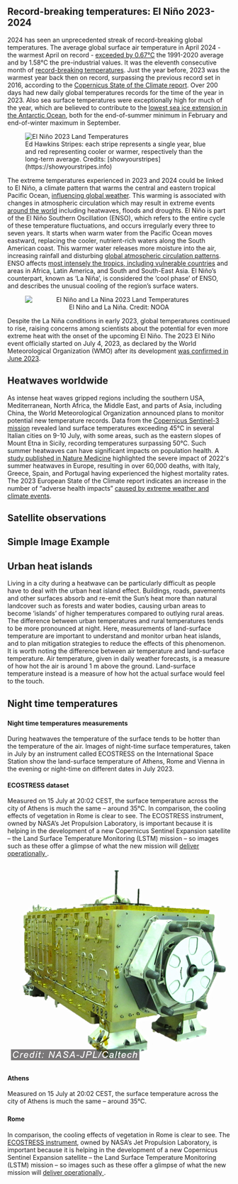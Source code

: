 ## Record-breaking temperatures: El Niño 2023-2024

2024 has seen an unprecedented streak of record-breaking global temperatures. The average global surface air temperature in April 2024 - the warmest April on record - [exceeded by 0.67°C](https://climate.copernicus.eu/copernicus-global-temperature-record-streak-continues-april-2024-was-hottest-record)  the 1991-2020 average and by 1.58°C the pre-industrial values. It was the eleventh consecutive month of [record-breaking temperatures](https://wmo.int/media/news/global-temperature-record-streak-continues-climate-change-makes-heatwaves-more-extreme ). Just the year before, 2023 was the warmest year back then on record, surpassing the previous record set in 2016, according to the [Copernicus State of the Climate report](https://climate.copernicus.eu/copernicus-2023-hottest-year-record). Over 200 days had new daily global temperatures records for the time of the year in 2023. Also sea surface temperatures were exceptionally high for much of the year, which are believed to contribute to the [lowest sea ice extension in the Antarctic Ocean](https://wmo.int/media/news/wmo-confirms-2023-smashes-global-temperature-record), both for the end-of-summer minimum in February and end-of-winter maximum in September. 

<figure>
    <img src="https://showyourstripes.info/stripes/GLOBE---1850-2023-MO-withlabels.png" alt="El Niño 2023 Land Temperatures">
    <figcaption>Ed Hawkins Stripes: each stripe represents a single year, blue and red representing cooler or warmer, respectively than the long-term average. Credits: [showyourstripes](https://showyourstripes.info)
</figcaption>
</figure>


The extreme temperatures experienced in 2023 and 2024 could be linked to El Niño, a climate pattern that warms the central and eastern tropical Pacific Ocean, [influencing global weather](https://www.esa.int/Applications/Observing_the_Earth/El_Nino ). This warming is associated with changes in atmospheric circulation which may result in extreme events [around the world](https://ncas.ac.uk/what-does-el-nino-mean-for-our-weather-climate-economy-and-health/ )  including heatwaves, floods and droughts. El Niño is part of the El Niño Southern Oscillation (ENSO), which refers to the entire cycle of these temperature fluctuations, and occurs irregularly every three to seven years. It starts when warm water from the Pacific Ocean moves eastward, replacing the cooler, nutrient-rich waters along the South American coast. This warmer water releases more moisture into the air, increasing rainfall and disturbing [global atmospheric circulation patterns](https://www.esa.int/Applications/Observing_the_Earth/El_Nino ). ENSO affects [most intensely the tropics, including vulnerable countries](https://www.who.int/news-room/fact-sheets/detail/el-nino-southern-oscillation-%28enso%29 ) and areas in Africa, Latin America, and South and South-East Asia. El Niño’s counterpart, known as ‘La Niña’, is considered the ‘cool phase’ of ENSO, and describes the unusual cooling of the region’s surface waters. 

<figure style="text-align: center;">
    <img src="https://www.climate.gov/sites/default/files/ENSO-states-viz_0.jpg" 
         alt="El Niño and La Nina 2023 Land Temperatures" 
         style="display: block; margin: 0 auto;">
    <figcaption>
        El Niño and La Niña. Credit: NOOA
    </figcaption>
</figure>



Despite the La Niña conditions in early 2023, global temperatures continued to rise, raising concerns among scientists about the potential for even more extreme heat with the onset of the upcoming El Niño. The 2023 El Niño event officially started on July 4, 2023, as declared by the World Meteorological Organization (WMO) after its development [was confirmed in June 2023](https://www.esa.int/Applications/Observing_the_Earth/Copernicus/Sentinel-3/Europe_braces_for_sweltering_July ). 

## Heatwaves worldwide
As intense heat waves gripped regions including the southern USA, Mediterranean, North Africa, the Middle East, and parts of Asia, including China, the World Meteorological Organization announced plans to monitor potential new temperature records. Data from the [Copernicus Sentinel-3 mission](https://sentiwiki.copernicus.eu/web/s3-mission) revealed land surface temperatures exceeding 45°C in several Italian cities on 9-10 July, with some areas, such as the eastern slopes of Mount Etna in Sicily, recording temperatures surpassing 50°C. Such summer heatwaves can have significant impacts on population health. A [study published in Nature Medicine](https://www.nature.com/articles/s41591-023-02419-z ) highlighted the severe impact of 2022's summer heatwaves in Europe, resulting in over 60,000 deaths, with Italy, Greece, Spain, and Portugal having experienced the highest mortality rates. The 2023 European State of the Climate report indicates an increase in the number of “adverse health impacts” [caused by extreme weather and climate events](https://turkiye.un.org/en/266674-heat-related-deaths-increased-across-almost-all-europe-2023-says-un-weather-agency).

## Satellite observations <!--{as="eox-map" style="width: 100%; height: 500px;" layers='[{"type":"Tile","properties":{"id":"Overlay labels"},"source":{"type":"XYZ","urls":["//s2maps-tiles.eu/wmts/1.0.0/overlay_base_bright_3857/default/g/{z}/{y}/{x}.jpg"]}},{"type":"Tile","properties":{"id":"temperature-2024-03-01"},"source":{"type":"TileWMS","urls":["https://services.sentinel-hub.com/ogc/wms/0635c213-17a1-48ee-aef7-9d1731695a54"],"params":{"layers":"AWS_VIS_2MTEMPERATURE","styles":"","format":"image/png","time":"2024-03-01"}}},{"type":"Tile","properties":{"id":"Terrain light"},"source":{"type":"XYZ","urls":["//s2maps-tiles.eu/wmts/1.0.0/terrain-light_3857/default/g/{z}/{y}/{x}.jpg"]}}]' zoom="2.0927571409198524" center=[0,-13.071912765695458] }-->



## Simple Image Example <!--{as="img" src="https://www.esa.int/var/esa/storage/images/esa_multimedia/images/2023/07/heatwave_across_europe/24988051-6-eng-GB/Heatwave_across_Europe_pillars.jpg" style="width: 100%; height: 600px;"}-->


## Urban heat islands 
Living in a city during a heatwave can be particularly difficult as people have to deal with the urban heat island effect. Buildings, roads, pavements and other surfaces absorb and re-emit the Sun’s heat more than natural landcover such as forests and water bodies, causing urban areas to become ‘islands’ of higher temperatures compared to outlying rural areas. The difference between urban temperatures and rural temperatures tends to be more pronounced at night. Here, measurements of land-surface temperature are important to understand and monitor urban heat islands, and to plan mitigation strategies to reduce the effects of this phenomenon. It is worth noting the difference between air temperature and land-surface temperature. Air temperature, given in daily weather forecasts, is a measure of how hot the air is around 1 m above the ground. Land-surface temperature instead is a measure of how hot the actual surface would feel to the touch. 




## Night time temperatures <!--{ as="eox-map" mode="tour" }-->


### <!--{ layers='[{"type":"Tile","properties":{"id":"Overlay labels"},"source":{"type":"XYZ","urls":["//s2maps-tiles.eu/wmts/1.0.0/overlay_base_bright_3857/default/g/{z}/{y}/{x}.jpg"]}},{"type":"Tile","properties":{"id":"temperature-2023-07-01"},"source":{"type":"TileWMS","urls":["https://services.sentinel-hub.com/ogc/wms/0635c213-17a1-48ee-aef7-9d1731695a54"],"params":{"layers":"AWS_VIS_2MTEMPERATURE","styles":"","format":"image/png","time":"2023-07-01"}}},{"type":"Tile","properties":{"id":"Terrain light"},"source":{"type":"XYZ","urls":["//s2maps-tiles.eu/wmts/1.0.0/terrain-light_3857/default/g/{z}/{y}/{x}.jpg"]}}]' zoom="4.702813616395042" center=[15.85435341994655,41.59792967675699] animationOptions={duration:500}}-->
#### Night time temperatures measurements
During heatwaves the temperature of the surface tends to be hotter than the temperature of the air. Images of night-time surface temperatures, taken in July by an instrument called ECOSTRESS on the International Space Station show the land-surface temperature of Athens, Rome and Vienna in the evening or night-time on different dates in July 2023.
#### ECOSTRESS dataset
Measured on 15 July at 20:02 CEST, the surface temperature across the city of Athens is much the same – around 35°C. In comparison, the cooling effects of vegetation in Rome is clear to see. The ECOSTRESS instrument, owned by NASA’s Jet Propulsion Laboratory, is important because it is helping in the development of a new Copernicus Sentinel Expansion satellite – the Land Surface Temperature Monitoring (LSTM) mission – so images such as these offer a glimpse of what the new mission will [deliver operationally ]( https://www.esa.int/Applications/Observing_the_Earth/Sensing_city_night_heat_from_space ).

<img src="https://raw.githubusercontent.com/eurodatacube/eodash-assets/ab146e72e0e366450a8717cf23380890d4c549b0/stories/el_nino_land_temperatures/ecostress12-232081761.jpg">



### <!--{ layers='[{"type":"Tile","properties":{"id":"Overlay labels"},"source":{"type":"XYZ","urls":["//s2maps-tiles.eu/wmts/1.0.0/overlay_base_bright_3857/default/g/{z}/{y}/{x}.jpg"]}},{"type":"Tile","properties":{"id":"temperature-2023-07-01"},"source":{"type":"TileWMS","urls":["https://services.sentinel-hub.com/ogc/wms/0635c213-17a1-48ee-aef7-9d1731695a54"],"params":{"layers":"AWS_VIS_2MTEMPERATURE","styles":"","format":"image/png","time":"2023-07-01"}}},{"type":"Tile","properties":{"id":"Terrain light"},"source":{"type":"XYZ","urls":["//s2maps-tiles.eu/wmts/1.0.0/terrain-light_3857/default/g/{z}/{y}/{x}.jpg"]}}]' zoom="4.702813616395042" center=[15.85435341994655,41.59792967675699] animationOptions={duration:500}}-->
#### Athens
Measured on 15 July at 20:02 CEST, the surface temperature across the city of Athens is much the same – around 35°C.


### <!--{ layers='[{"type":"Tile","properties":{"id":"Overlay labels"},"source":{"type":"XYZ","urls":["//s2maps-tiles.eu/wmts/1.0.0/overlay_base_bright_3857/default/g/{z}/{y}/{x}.jpg"]}},{"type":"Tile","properties":{"id":"temperature-2023-07-01"},"source":{"type":"TileWMS","urls":["https://services.sentinel-hub.com/ogc/wms/0635c213-17a1-48ee-aef7-9d1731695a54"],"params":{"layers":"AWS_VIS_2MTEMPERATURE","styles":"","format":"image/png","time":"2023-07-01"}}},{"type":"Tile","properties":{"id":"Terrain light"},"source":{"type":"XYZ","urls":["//s2maps-tiles.eu/wmts/1.0.0/terrain-light_3857/default/g/{z}/{y}/{x}.jpg"]}}]' zoom="4.702813616395042" center=[15.85435341994655,41.59792967675699] animationOptions={duration:500}}-->
#### Rome
In comparison, the cooling effects of vegetation in Rome is clear to see. The [ECOSTRESS instrument](https://ecostress.jpl.nasa.gov/), owned by NASA’s Jet Propulsion Laboratory, is important because it is helping in the development of a new Copernicus Sentinel Expansion satellite – the Land Surface Temperature Monitoring (LSTM) mission – so images such as these offer a glimpse of what the new mission will [deliver operationally ]( https://www.esa.int/Applications/Observing_the_Earth/Sensing_city_night_heat_from_space ).
